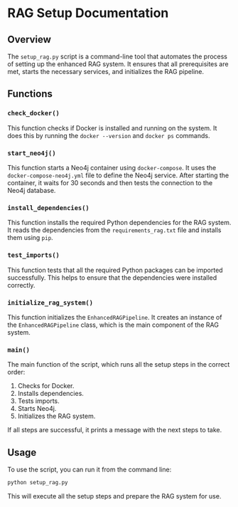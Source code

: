 # RAG Setup Documentation

## Overview

The `setup_rag.py` script is a command-line tool that automates the process of setting up the enhanced RAG system. It ensures that all prerequisites are met, starts the necessary services, and initializes the RAG pipeline.

## Functions

### `check_docker()`

This function checks if Docker is installed and running on the system. It does this by running the `docker --version` and `docker ps` commands.

### `start_neo4j()`

This function starts a Neo4j container using `docker-compose`. It uses the `docker-compose-neo4j.yml` file to define the Neo4j service. After starting the container, it waits for 30 seconds and then tests the connection to the Neo4j database.

### `install_dependencies()`

This function installs the required Python dependencies for the RAG system. It reads the dependencies from the `requirements_rag.txt` file and installs them using `pip`.

### `test_imports()`

This function tests that all the required Python packages can be imported successfully. This helps to ensure that the dependencies were installed correctly.

### `initialize_rag_system()`

This function initializes the `EnhancedRAGPipeline`. It creates an instance of the `EnhancedRAGPipeline` class, which is the main component of the RAG system.

### `main()`

The main function of the script, which runs all the setup steps in the correct order:

1. Checks for Docker.
2. Installs dependencies.
3. Tests imports.
4. Starts Neo4j.
5. Initializes the RAG system.

If all steps are successful, it prints a message with the next steps to take.

## Usage

To use the script, you can run it from the command line:

```bash
python setup_rag.py
```

This will execute all the setup steps and prepare the RAG system for use.
